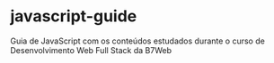 # javascript-guide
Guia de JavaScript com os conteúdos estudados durante o curso de Desenvolvimento Web Full Stack da B7Web

